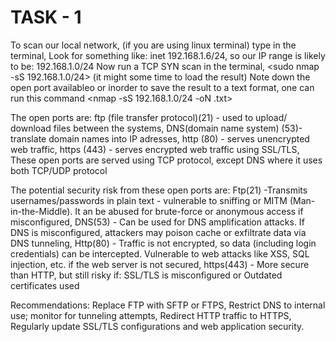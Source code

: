 # TASK - 1

To scan our local network, (if you are using linux terminal) type in the terminal, Look for something like: inet 192.168.1.6/24, so our IP range is likely to be: 192.168.1.0/24 Now run a TCP SYN scan in the terminal, <sudo nmap -sS 192.168.1.0/24> (it might some time to load the result) Note down the open port availableo or inorder to save the result to a text format, one can run this command <nmap -sS 192.168.1.0/24 -oN .txt>

The open ports are: ftp (file transfer protocol)(21) - used to upload/ download files between the systems, DNS(domain name system) (53)- translate domain names into IP adresses, http (80) - serves unencrypted web traffic, https (443) - serves encrypted web traffic using SSL/TLS, These open ports are served using TCP protocol, except DNS where it uses both TCP/UDP protocol

The potential security risk from these open ports are: Ftp(21) -Transmits usernames/passwords in plain text - vulnerable to sniffing or MITM (Man-in-the-Middle). It an be abused for brute-force or anonymous access if misconfigured, DNS(53) - Can be used for DNS amplification attacks. If DNS is misconfigured, attackers may poison cache or exfiltrate data via DNS tunneling, Http(80) - Traffic is not encrypted, so data (including login credentials) can be intercepted. Vulnerable to web attacks like XSS, SQL injection, etc. if the web server is not secured, https(443) - More secure than HTTP, but still risky if: SSL/TLS is misconfigured or Outdated certificates used

Recommendations: Replace FTP with SFTP or FTPS, Restrict DNS to internal use; monitor for tunneling attempts, Redirect HTTP traffic to HTTPS, Regularly update SSL/TLS configurations and web application security.
